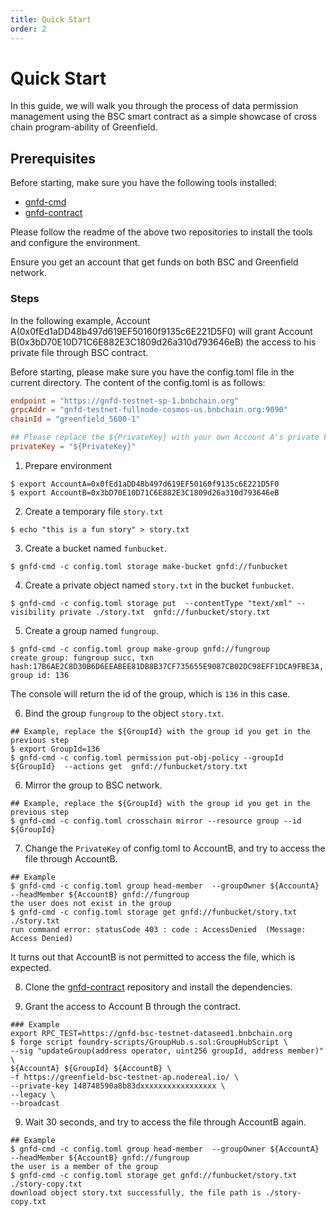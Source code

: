 ```yaml
---
title: Quick Start
order: 2
---
```


# Quick Start

In this guide, we will walk you through the process of data permission management using the BSC smart contract as a simple
showcase of cross chain program-ability of Greenfield.

## Prerequisites

Before starting, make sure you have the following tools installed:
- [gnfd-cmd](https://github.com/bnb-chain/greenfield-cmd)
- [gnfd-contract](https://github.com/bnb-chain/greenfield-contracts)

Please follow the readme of the above two repositories to install the tools and configure the environment.

Ensure you get an account that get funds on both BSC and Greenfield network.

### Steps

In the following example, Account A(0x0fEd1aDD48b497d619EF50160f9135c6E221D5F0) will grant Account B(0x3bD70E10D71C6E882E3C1809d26a310d793646eB)
the access to his private file through BSC contract.

Before starting, please make sure you have the config.toml file in the current directory. 
The content of the config.toml is as follows:

```toml
endpoint = "https://gnfd-testnet-sp-1.bnbchain.org"
grpcAddr = "gnfd-testnet-fullnode-cosmos-us.bnbchain.org:9090"
chainId = "greenfield_5600-1"

## Please replace the ${PrivateKey} with your own Account A's private key
privateKey = "${PrivateKey}"
```

1. Prepare environment

```shell
$ export AccountA=0x0fEd1aDD48b497d619EF50160f9135c6E221D5F0
$ export AccountB=0x3bD70E10D71C6E882E3C1809d26a310d793646eB
```

2. Create a temporary file `story.txt`

```shell
$ echo "this is a fun story" > story.txt 
```

3. Create a bucket named `funbucket`.

```shell
$ gnfd-cmd -c config.toml storage make-bucket gnfd://funbucket
```

4. Create a private object named `story.txt` in the bucket `funbucket`.

```shell
$ gnfd-cmd -c config.toml storage put  --contentType "text/xml" --visibility private ./story.txt  gnfd://funbucket/story.txt
```

5. Create a group named `fungroup`.

```shell
$ gnfd-cmd -c config.toml group make-group gnfd://fungroup
create group: fungroup succ, txn hash:17B6AE2C8D30B6D6EEABEE81DB8B37CF735655E9087CB02DC98EFF1DCA9FBE3A, group id: 136 
```

The console will return the id of the group, which is `136` in this case.

6. Bind the group `fungroup` to the object `story.txt`.

```shell
## Example, replace the ${GroupId} with the group id you get in the previous step
$ export GroupId=136
$ gnfd-cmd -c config.toml permission put-obj-policy --groupId ${GroupId}  --actions get  gnfd://funbucket/story.txt   
```

6. Mirror the group to BSC network.

```shell
## Example, replace the ${GroupId} with the group id you get in the previous step
$ gnfd-cmd -c config.toml crosschain mirror --resource group --id  ${GroupId} 
```

7. Change the `PrivateKey` of config.toml to AccountB, and try to access the file through AccountB.
    
```shell
## Example
$ gnfd-cmd -c config.toml group head-member  --groupOwner ${AccountA} --headMember ${AccountB} gnfd://fungroup
the user does not exist in the group
$ gnfd-cmd -c config.toml storage get gnfd://funbucket/story.txt ./story.txt
run command error: statusCode 403 : code : AccessDenied  (Message: Access Denied)
```

It turns out that AccountB is not permitted to access the file, which is expected.

8. Clone the [gnfd-contract](https://github.com/bnb-chain/greenfield-contracts) repository and install the dependencies.


9. Grant the access to Account B through the contract.

```shell
### Example
export RPC_TEST=https://gnfd-bsc-testnet-dataseed1.bnbchain.org 
$ forge script foundry-scripts/GroupHub.s.sol:GroupHubScript \
--sig "updateGroup(address operator, uint256 groupId, address member)" \
${AccountA} ${GroupId} ${AccountB} \
-f https://greenfield-bsc-testnet-ap.nodereal.io/ \
--private-key 148748590a8b83dxxxxxxxxxxxxxxxxx \
--legacy \
--broadcast
```

9. Wait 30 seconds, and try to access the file through AccountB again.
```shell
## Example
$ gnfd-cmd -c config.toml group head-member  --groupOwner ${AccountA} --headMember ${AccountB} gnfd://fungroup
the user is a member of the group
$ gnfd-cmd -c config.toml storage get gnfd://funbucket/story.txt ./story-copy.txt
download object story.txt successfully, the file path is ./story-copy.txt
```

